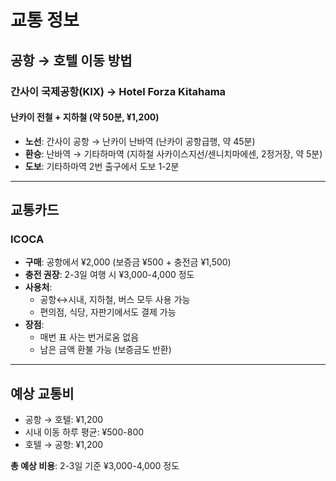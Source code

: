 # 교통 정보

## 공항 → 호텔 이동 방법

### 간사이 국제공항(KIX) → Hotel Forza Kitahama

#### 난카이 전철 + 지하철 (약 50분, ¥1,200)
- **노선**: 간사이 공항 → 난카이 난바역 (난카이 공항급행, 약 45분)
- **환승**: 난바역 → 기타하마역 (지하철 사카이스지선/센니치마에센, 2정거장, 약 5분)
- **도보**: 기타하마역 2번 출구에서 도보 1-2분

---

## 교통카드

### ICOCA
- **구매**: 공항에서 ¥2,000 (보증금 ¥500 + 충전금 ¥1,500)
- **충전 권장**: 2-3일 여행 시 ¥3,000-4,000 정도
- **사용처**:
  - 공항↔시내, 지하철, 버스 모두 사용 가능
  - 편의점, 식당, 자판기에서도 결제 가능
- **장점**:
  - 매번 표 사는 번거로움 없음
  - 남은 금액 환불 가능 (보증금도 반환)

---

## 예상 교통비

- 공항 → 호텔: ¥1,200
- 시내 이동 하루 평균: ¥500-800
- 호텔 → 공항: ¥1,200

**총 예상 비용**: 2-3일 기준 ¥3,000-4,000 정도